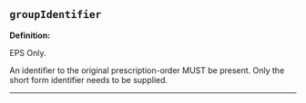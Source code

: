 ## `groupIdentifier`

<b>Definition:</b><br>

EPS Only.

An identifier to the original prescription-order MUST be present. Only the short form identifier needs to be supplied.

---